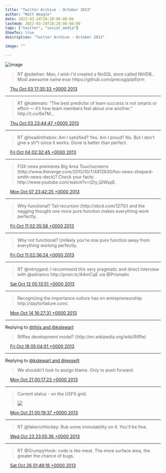 ```yaml
---
title: "Twitter Archive - October 2013"
author: "Matt Weagle"
date: 2023-03-24T18:20:00-08:00
lastmod: 2023-03-24T18:20:00-08:00
tags: ["twitter", "social_media"]
ShowToc: true
description: "Twitter Archive - October 2013"

image: ""

---
```

![image](/sadtwitterbird3.jpg)

> RT @sdether: Man, I wish I'd created a NoSQL store called NIHDB\.\. Most awesome name evar
> https://github\.com/precog/platform

<img src="./media/tweet.ico" width="12" /> [Thu Oct 03 17:35:33 +0000 2013](https://twitter.com/mweagle/status/385820431308955649)

----

> RT @katemats: "The best predictor of team success is not smarts or effort — it’s how team members feel about one another\." http://t\.co/6e7M…

<img src="./media/tweet.ico" width="12" /> [Thu Oct 03 23:44:47 +0000 2013](https://twitter.com/mweagle/status/385913350510489600)

----

> RT @headinthebox: Am I satisfied? Yes\. Am I proud? No\.
> But I don't give a sh\*t since it works\.
> Done is better than perfect\.

<img src="./media/tweet.ico" width="12" /> [Fri Oct 04 02:32:45 +0000 2013](https://twitter.com/mweagle/status/385955621633159168)

----

> FOX news premieres Big Area Touchscreens \(http://www\.theverge\.com/2013/10/7/4812630/fox\-news\-shepard\-smith\-news\-deck\)?  Check your facts: http://www\.youtube\.com/watch?v\=t2ty\_QIWspE\.

<img src="./media/tweet.ico" width="12" /> [Mon Oct 07 23:42:25 +0000 2013](https://twitter.com/mweagle/status/387362306658549760)

----

> Why functional? Tail recursion \(http://xkcd\.com/1270/\) and the nagging thought one more pure function makes everything work perfectly\.

<img src="./media/tweet.ico" width="12" /> [Fri Oct 11 02:35:58 +0000 2013](https://twitter.com/mweagle/status/388493147807834113)

----

> Why not functional?  Unlikely you're one pure function away from everything working perfectly\.

<img src="./media/tweet.ico" width="12" /> [Fri Oct 11 02:36:24 +0000 2013](https://twitter.com/mweagle/status/388493255060369410)

----

> RT @mtnygard: I recommend this very pragmatic and direct interview with @adrianco http://prsm\.tc/AAmCqE via @Prismatic

<img src="./media/tweet.ico" width="12" /> [Sat Oct 12 05:13:51 +0000 2013](https://twitter.com/mweagle/status/388895266029309952)

----

> Recognizing the importance culture has on entrepreneurship:  http://dayforfailure\.com/\.

<img src="./media/tweet.ico" width="12" /> [Mon Oct 14 16:27:31 +0000 2013](https://twitter.com/mweagle/status/389789577218498561)

----

Replying to [@thijs and @kstewart](https://twitter.com/thijs/status/390873167327424512)

> Riffles development model? \(http://en\.wikipedia\.org/wiki/Riffle\)

<img src="./media/tweet.ico" width="12" /> [Fri Oct 18 05:04:01 +0000 2013](https://twitter.com/mweagle/status/391067120001224704)

----

Replying to [@kstewart and @jessejlt](https://twitter.com/kstewart/status/391785521225023488)

> We shouldn't look to assign blame\. Only to push forward\.

<img src="./media/tweet.ico" width="12" /> [Mon Oct 21 00:17:23 +0000 2013](https://twitter.com/mweagle/status/392082148389187584)

----

> Current status \- on the USFS grid\.
>
> ![](../media/392082711004725248-BXD1JfGCIAA_lVB.jpg)

<img src="./media/tweet.ico" width="12" /> [Mon Oct 21 00:19:37 +0000 2013](https://twitter.com/mweagle/status/392082711004725248)

----

> RT @fakerichhickey: Rub some immutability on it\. You'll be fine\.

<img src="./media/tweet.ico" width="12" /> [Wed Oct 23 23:55:36 +0000 2013](https://twitter.com/mweagle/status/393163831142125568)

----

> RT @GrumpyHook: code is like meat\.  The more surface area, the greater the chance of bugs\.

<img src="./media/tweet.ico" width="12" /> [Sat Oct 26 01:49:18 +0000 2013](https://twitter.com/mweagle/status/393917221728038912)
